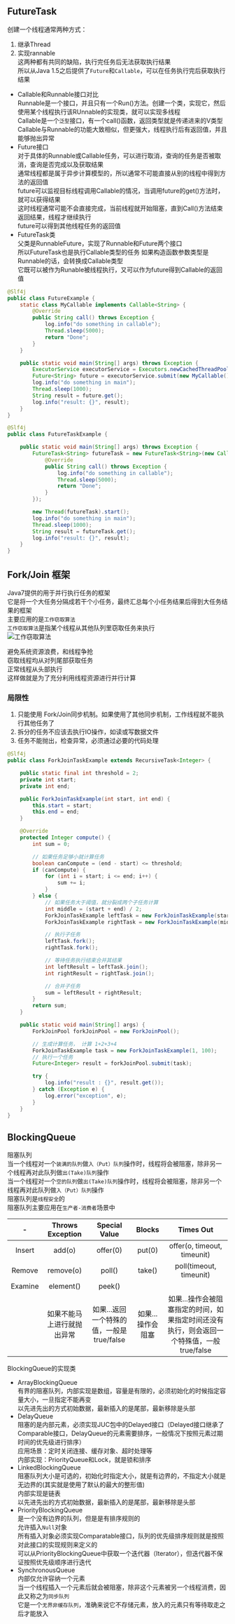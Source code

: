 ## FutureTask  
创建一个线程通常两种方式：  
1. 继承Thread  
2. 实现rannable  
这两种都有共同的缺陷，执行完任务后无法获取执行结果  
所以从Java 1.5之后提供了`Future`和`Callable`，可以在任务执行完后获取执行结果  

- Callable和Runnable接口对比  
  Runnable是一个接口，并且只有一个Run()方法。创建一个类，实现它，然后使用某个线程执行该RUnnable的实现类，就可以实现多线程  
  Callable是一个`泛型`接口，有一个call()函数，返回类型就是传递进来的V类型  
  Callable与Runnable的功能大致相似，但更强大，线程执行后有返回值，并且能够抛出异常  
- Future接口  
  对于具体的Runnable或Callable任务，可以进行取消，查询的任务是否被取消，查询是否完成以及获取结果  
  通常线程都是属于异步计算模型的，所以通常不可能直接从别的线程中得到方法的返回值  
  future可以监视目标线程调用Callable的情况，当调用future的get()方法时，就可以获得结果  
  这时线程通常可能不会直接完成，当前线程就开始阻塞，直到Call()方法结束返回结果，线程才继续执行  
  future可以得到其他线程任务的返回值  
- FutureTask类  
  父类是RunnableFuture，实现了Runnable和Future两个接口  
  所以FutureTask也是执行Callable类型的任务 
  如果构造函数参数类型是Runnable的话，会转换成Callable类型  
  它既可以被作为Runable被线程执行，又可以作为future得到Callable的返回值  
```java
@Slf4j
public class FutureExample {
    static class MyCallable implements Callable<String> {
        @Override
        public String call() throws Exception {
            log.info("do something in callable");
            Thread.sleep(5000);
            return "Done";
        }
    }

    public static void main(String[] args) throws Exception {
        ExecutorService executorService = Executors.newCachedThreadPool();
        Future<String> future = executorService.submit(new MyCallable());
        log.info("do something in main");
        Thread.sleep(1000);
        String result = future.get();
        log.info("result: {}", result);
    }
}
```
```java
@Slf4j
public class FutureTaskExample {

    public static void main(String[] args) throws Exception {
        FutureTask<String> futureTask = new FutureTask<String>(new Callable<String>() {
            @Override
            public String call() throws Exception {
                log.info("do something in callable");
                Thread.sleep(5000);
                return "Done";
            }
        });

        new Thread(futureTask).start();
        log.info("do something in main");
        Thread.sleep(1000);
        String result = futureTask.get();
        log.info("result: {}", result);
    }
}
```
## Fork/Join 框架  
Java7提供的用于并行执行任务的框架  
它是将一个大任务分隔成若干个小任务，最终汇总每个小任务结果后得到大任务结果的框架  
主要应用的是`工作窃取算法`  
`工作窃取算法`是指某个线程从其他队列里窃取任务来执行  
![工作窃取算法](工作窃取算法.png)  

避免系统资源浪费，和线程争抢  
窃取线程均从对列尾部获取任务  
正常线程从头部执行  
这样做就是为了充分利用线程资源进行并行计算  

### 局限性  
1. 只能使用 Fork/Join同步机制。如果使用了其他同步机制，工作线程就不能执行其他任务了  
2. 拆分的任务不应该去执行IO操作，如读或写数据文件  
3. 任务不能抛出，检查异常，必须通过必要的代码处理  

```java
@Slf4j
public class ForkJoinTaskExample extends RecursiveTask<Integer> {

    public static final int threshold = 2;
    private int start;
    private int end;

    public ForkJoinTaskExample(int start, int end) {
        this.start = start;
        this.end = end;
    }

    @Override
    protected Integer compute() {
        int sum = 0;

        // 如果任务足够小就计算任务
        boolean canCompute = (end - start) <= threshold;
        if (canCompute) {
            for (int i = start; i <= end; i++) {
                sum += i;
            }
        } else {
            // 如果任务大于阈值，就分裂成两个子任务计算
            int middle = (start + end) / 2;
            ForkJoinTaskExample leftTask = new ForkJoinTaskExample(start, middle);
            ForkJoinTaskExample rightTask = new ForkJoinTaskExample(middle + 1, end);

            // 执行子任务
            leftTask.fork();
            rightTask.fork();

            // 等待任务执行结束合并其结果
            int leftResult = leftTask.join();
            int rightResult = rightTask.join();

            // 合并子任务
            sum = leftResult + rightResult;
        }
        return sum;
    }

    public static void main(String[] args) {
        ForkJoinPool forkJoinPool = new ForkJoinPool();

        // 生成计算任务， 计算 1+2+3+4
        ForkJoinTaskExample task = new ForkJoinTaskExample(1, 100);
        // 执行一个任务
        Future<Integer> result = forkJoinPool.submit(task);

        try {
            log.info("result : {}", result.get());
        } catch (Exception e) {
            log.error("exception", e);
        }
    }
}
```
## BlockingQueue  
阻塞队列  
当一个线程对一个`装满的队列`做`入（Put）队列`操作时，线程将会被阻塞，除非另一个线程再对此队列做`出(Take)队列`操作  
当一个线程对一个`空的队列`做`出(Take)队列`操作时，线程将会被阻塞，除非另一个线程再对此队列做`入（Put）队列`操作  
阻塞队列是`线程安全`的  
阻塞队列主要应用在`生产者-消费者`场景中  

|-|Throws Exception| Special Value|Blocks|Times Out|  
|:-:|:-:|:-:|:-:|:-:|  
|Insert|add(o)|offer(0)|put(0)|offer(o, timeout, timeunit)|  
|Remove|remove(o)|poll()|take()|poll(timeout, timeunit)|
|Examine|element()|peek()|||
||如果不能马上进行就抛出异常|如果...返回一个特殊的值，一般是true/false|如果...操作会阻塞|如果...操作会被阻塞指定的时间，如果指定时间还没有执行，则会返回一个特殊值，一般true/false|  

BlockingQueue的实现类  
- ArrayBlockingQueue  
  有界的阻塞队列，内部实现是数组，容量是有限的，必须初始化的时候指定容量大小，一旦指定不能再变  
  以先进先出的方式初始数据，最新插入的是尾部，最新移除是头部  
- DelayQueue  
  阻塞的是内部元素，必须实现JUC包中的Delayed接口（Delayed接口继承了Comparable接口，DelayQueue的元素需要排序，一般情况下按照元素过期时间的优先级进行排序）  
  应用场景：定时关闭连接、缓存对象、超时处理等  
  内部实现：PriorityQueue和Lock，就是锁和排序  
- LinkedBlockingQueue  
  阻塞队列大小是可选的，初始化时指定大小，就是有边界的，不指定大小就是无边界的(其实就是使用了默认的最大的整形值)  
  内部实现是链表  
  以先进先出的方式初始数据，最新插入的是尾部，最新移除是头部  
- PriorityBlockingQueue  
  是一个没有边界的队列，但是是有排序规则的  
  允许插入`Null`对象  
  所有插入对象必须实现Comparatable接口，队列的优先级排序规则就是按照对此接口的实现规则来定义的  
  可以从PriorityBlockingQueue中获取一个迭代器（Iterator），但迭代器不保证按照优先级顺序进行迭代  
- SynchronousQueue  
  内部仅允许容纳一个元素  
  当一个线程插入一个元素后就会被阻塞，除非这个元素被另一个线程消费，因此又称之为`同步队列`  
  它是一个`无界非缓存队列`，准确来说它不存储元素，放入的元素只有等待取走之后才能放入    